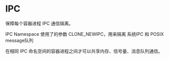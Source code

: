 # IPC

保障每个容器进程 IPC 通信隔离。

IPC Namespace 使用了的参数 CLONE\_NEWIPC，用来隔离 系统IPC 和 POSIX message队列

在相同 IPC 命名空间的容器进程之间才可以共享内存、信号量、消息队列通信。

